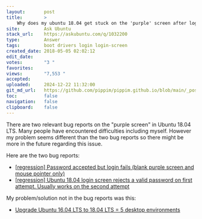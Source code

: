 ```yaml
---
layout:       post
title:        >
    Why does my ubuntu 18.04 get stuck on the 'purple' screen after logging in?
site:         Ask Ubuntu
stack_url:    https://askubuntu.com/q/1032200
type:         Answer
tags:         boot drivers login login-screen
created_date: 2018-05-05 02:02:12
edit_date:    
votes:        "3 "
favorites:    
views:        "7,553 "
accepted:     
uploaded:     2024-12-22 11:32:00
git_md_url:   https://github.com/pippim/pippim.github.io/blob/main/_posts/2018/2018-05-05-Why-does-my-ubuntu-18.04-get-stuck-on-the-_purple_-screen-after-logging-in_.md
toc:          false
navigation:   false
clipboard:    false
---
```


There are two relevant bug reports on the "purple screen" in Ubuntu 18.04 LTS. Many people have encountered difficulties including myself. However my problem seems different than the two bug reports so there might be more in the future regarding this issue.

Here are the two bug reports:

- [\[regression\] Password accepted but login fails (blank purple screen and mouse pointer only)][1]
- [ \[regression\] Ubuntu 18.04 login screen rejects a valid password on first attempt. Usually works on the second attempt][2]

My problem/solution not in the bug reports was this:

- [Upgrade Ubuntu 16.04 LTS to 18.04 LTS = 5 desktop environments][3]


  [1]: https://bugs.launchpad.net/ubuntu/+source/gdm3/+bug/1766137
  [2]: https://bugs.launchpad.net/ubuntu/+source/gnome-shell/+bug/1765261
  [3]: https://askubuntu.com/questions/1029748/upgrade-ubuntu-16-04-lts-to-18-04-lts-5-desktop-environments
